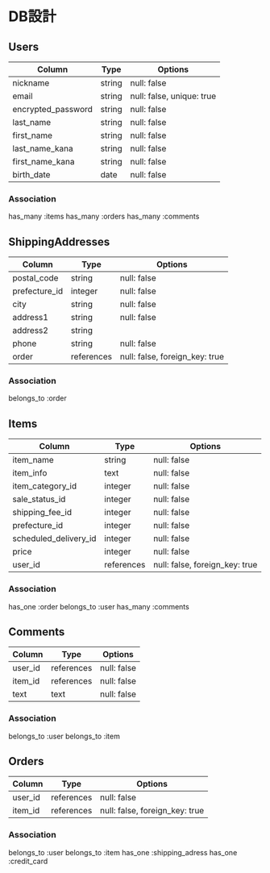 # DB設計

## Users 

| Column             | Type   | Options                   |
|--------------------|--------|---------------------------|
| nickname           | string | null: false               |
| email              | string | null: false, unique: true |
| encrypted_password | string | null: false               | 
| last_name          | string | null: false               | 
| first_name         | string | null: false               |
| last_name_kana     | string | null: false               | 
| first_name_kana    | string | null: false               |  
| birth_date         | date   | null: false               | 


### Association
has_many :items
has_many :orders
has_many :comments

##  ShippingAddresses

| Column        | Type       | Options                        |
|---------------|------------|--------------------------------|
| postal_code   | string     | null: false                    |
| prefecture_id | integer    | null: false                    |
| city          | string     | null: false                    |
| address1      | string     | null: false                    |
| address2      | string     |                                |
| phone         | string     | null: false                    |  
| order         | references | null: false, foreign_key: true |

### Association
belongs_to :order


## Items

| Column                | Type       | Options                       |
|-----------------------|------------|-------------------------------|
| item_name             | string     | null: false                   |
| item_info             | text       | null: false                   |
| item_category_id      | integer    | null: false                   |
| sale_status_id        | integer    | null: false                   |
| shipping_fee_id       | integer    | null: false                   |
| prefecture_id         | integer    | null: false                   |
| scheduled_delivery_id | integer    | null: false                   |
| price                 | integer    | null: false                   |
| user_id               | references | null: false, foreign_key: true|


### Association
has_one :order
belongs_to :user
has_many :comments

## Comments

| Column  | Type       | Options     |
|---------|------------|-------------|
| user_id | references | null: false |
| item_id | references | null: false |
| text    | text       | null: false |

### Association
belongs_to :user
belongs_to :item

## Orders

| Column  | Type       | Options                       |
|---------|------------|-------------------------------|
| user_id | references | null: false                   |
| item_id | references | null: false, foreign_key: true|

### Association
belongs_to :user
belongs_to :item
has_one :shipping_adress
has_one :credit_card